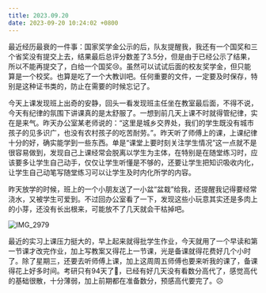 ```yaml
---
title: 2023.09.20
date: 2023-09-20 10:24:02 +0800
---
```


最近经历最衰的一件事：国家奖学金公示的后，队友提醒我，我还有一个国奖和三个省奖没有提交上去，结果最后总评分数差了3.5分，但是由于已经公示了结果，所以不能再提交了，白给一个国奖😢。虽然可以试试后面的校友奖学金，但只能算是一个校奖。也算是吃了一个大教训吧。任何重要的文件，一定要及时保存，特别是这种证书类的，防止在需要的时候忘记了。

今天上课发现班上出奇的安静，回头一看发现班主任坐在教室最后面，不得不说，今天有纪律的氛围下讲课真的是太舒服了。一想到前几天上课不时就得管纪律，实在是来气。昨天办公室某老师说的：“这里是城乡交界处，我们的学生既没有城市孩子的见多识广，也没有农村孩子的吃苦耐劳。”。昨天听了师傅上的课，上课纪律十分的好，确实能学到一些东西。单是“课堂上要时刻关注学生情况”这一点就不是很容易做到，发现自己上课经常会脱离以学生为主体，在特别是在随堂练习时，应该要多让学生自己动手，仅仅让学生听懂是不够的，还要让学生把知识吸收内化，让学生自己动笔写随堂练习可以让学生及时内化所学的内容。

昨天放学的时候，班上的一个小朋友送了一小盆“盆栽”给我，还提醒我记得要经常浇水，又被学生可爱到。不过回办公室看了一下，发现这些小玩意其实还是多肉上的小芽，还没有长出根来，可能放不了几天就会干枯掉吧。

![IMG_2979](https://cdn.staticaly.com/gh/Heyya-x/picx-images-hosting@master/20230920/IMG_2979.1vabv8k34cyo.jpeg)

最近的实习上课压力挺大的，早上起来就得批学生作业，今天就用了一个早读和第一节课才改完作业，加上写教案又得花上一节课，光是备课就得花费好几个小时了。除了星期三，还要去听师傅上课，加上这周周五师傅也要来听我的课了，备课得花上好多时间。考研只有94天了🫨，已经有好几天没有看数分高代了，感觉高代的基础很散，十分薄弱，加上前期都在准备数分，预感高代要完了。☹️